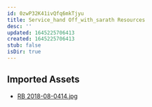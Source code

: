 ```yaml
---
id: 0zwP32K41ivQfq6mkTjyu
title: Service_hand Off_with_sarath Resources
desc: ''
updated: 1645225706413
created: 1645225706413
stub: false
isDir: true
---
```

## Imported Assets
- [RB 2018-08-0414.jpg](/assets/rb-2018-08-0414.jpg)

